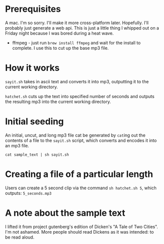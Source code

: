 # Prerequisites
A mac.  I'm so sorry.  I'll make it more cross-platform later. Hopefully. I'll probably just generate a web api. This is just a little thing I whipped out on a Friday night because I was bored during a heat wave.

* ffmpeg - just run `brew install ffmpeg` and wait for the install to complete.  I use this to cut up the base mp3 file.

# How it works

`sayit.sh` takes in ascii text and converts it into mp3, outputting it to the current working directory.

`hatchet.sh` cuts up the text into specified number of seconds and outputs the resulting mp3 into the current working directory.


# Initial seeding
An initial, uncut, and long mp3 file cat be generated by `cat`ing out the contents of a file to the `sayit.sh` script, which converts and encodes it into an mp3 file.

```
cat sample_text | sh sayit.sh
```

# Creating a file of a particular length
Users can create a 5 second clip via the command `sh hatchet.sh 5`, which outputs: `5_seconds.mp3`

# A note about the sample text
I lifted it from project gutenberg's edition of Dicken's "A Tale of Two Cities". I'm not ashamed. More people should read Dickens as it was intended: to be read aloud.
